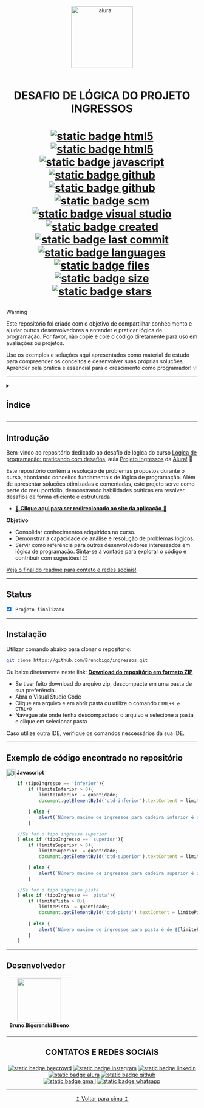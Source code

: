 
<div align="center">

  <img src="https://cursos.alura.com.br/assets/images/logos/logo-alura.svg" alt="alura" title="alura" width="162">

  </br>
  </br>

</div>

<h1 align="center">
  
  DESAFIO DE LÓGICA DO PROJETO INGRESSOS

</h1>

<h1 align="center">

  <a href="https://www.w3schools.com/html/"><img src="https://img.shields.io/badge/HTML5-white?style=flat&logo=html5&logoColor=white&labelColor=%23E34F26&color=%23E34F26" alt="static badge html5"/></a>
  <a href="https://www.w3schools.com/Css/"><img src="https://img.shields.io/badge/CSS3-white?style=flat&logo=css3&logoColor=white&labelColor=%231572B6&color=%231572B6" alt="static badge html5"/></a>
  <a href="https://developer.mozilla.org/pt-BR/docs/Web/JavaScript/Guide/Introduction"><img src="https://img.shields.io/badge/JavaScript-white?style=flat&logo=javascript&logoColor=white&labelColor=%23cba417&color=%23cba417" alt="static badge javascript"/></a>
  <a href="https://nodejs.org/pt"><img src="https://img.shields.io/badge/Node.js-white?style=flat&logo=node.js&logoColor=white&labelColor=%235FA04E&color=%235FA04E" alt="static badge github"/></a>
  <a href="https://github.com"><img src="https://img.shields.io/badge/Github-white?style=flat&logo=github&logoColor=white&labelColor=%23181717&color=%23181717" alt="static badge github"/></a>
  <a href="https://git-scm.com/"><img src="https://img.shields.io/badge/Git-white?style=flat&logo=git&logoColor=white&labelColor=%23F05032&color=%23F05032" alt="static badge scm"/></a>
  <a href="https://code.visualstudio.com/"><img src="https://img.shields.io/badge/VSCode-white?style=flat&logo=vscode&logoColor=white&color=%230078d4" alt="static badge visual studio"/></a>
  </br>
  <a href="https://github.com/Brunobigo/jogo-do-numero-secreto-js"><img src="https://img.shields.io/github/created-at/Brunobigo/ingressos" alt="static badge created"/></a>
  <a href="https://github.com/Brunobigo/jogo-do-numero-secreto-js"><img src="https://img.shields.io/github/last-commit/Brunobigo/ingressos" alt="static badge last commit"/></a>
  <a href="https://github.com/Brunobigo/jogo-do-numero-secreto-js"><img src="https://img.shields.io/github/languages/count/Brunobigo/ingressos" alt="static badge languages"/></a>
  <a href="https://github.com/Brunobigo/jogo-do-numero-secreto-js"><img src="https://img.shields.io/github/directory-file-count/Brunobigo/ingressos" alt="static badge files"/></a>
  <a href="https://github.com/Brunobigo/jogo-do-numero-secreto-js"><img src="https://img.shields.io/github/repo-size/Brunobigo/ingressos" alt="static badge size"/></a>
  <a href="https://github.com/Brunobigo/jogo-do-numero-secreto-js"><img src="https://img.shields.io/github/stars/Brunobigo/ingressos?style=flat" alt="static badge stars"/></a>
  
</h1>

> [!WARNING]
> Este repositório foi criado com o objetivo de compartilhar conhecimento e ajudar outros desenvolvedores a entender e praticar lógica de programação. Por favor, não copie e cole o código diretamente para uso em avaliações ou projetos.
> 
> Use os exemplos e soluções aqui apresentados como material de estudo para compreender os conceitos e desenvolver suas próprias soluções. Aprender pela prática é essencial para o crescimento como programador! 💡

---

<details>

<summary><h2>Índice</h2></summary>

- [Título](#DESAFIO-DE-LÓGICA-DO-INGRESSOS)
- [Introdução](#Introdução)
- [Status](#Status)
- [Como se localizar no repositório](#Como-se-localizar-no-repositório)
- [Instalação](#Instalação)
- [Exemplo de código encontrado no repositório](#Exemplo-de-código-encontrado-no-repositório)
- [Desenvolvedor](#Desenvolvedor)
- [Contatos e redes sociais](#CONTATOS-E-REDES-SOCIAIS)

</details>

---

## Introdução

Bem-vindo ao repositório dedicado ao desafio de lógica do curso [Lógica de programação: praticando com desafios](https://cursos.alura.com.br/course/logica-programacao-praticando-desafios), aula [Projeto Ingressos](https://cursos.alura.com.br/course/logica-programacao-praticando-desafios/task/139830) da [Alura!](https://www.alura.com.br) 🚀

Este repositório contém a resolução de problemas propostos durante o curso, abordando conceitos fundamentais de lógica de programação. Além de apresentar soluções otimizadas e comentadas, este projeto serve como parte do meu portfólio, demonstrando habilidades práticas em resolver desafios de forma eficiente e estruturada.

- [👾 **Clique aqui para ser redirecionado ao site da aplicação** 👾](https://ingressos-teal.vercel.app/)

**Objetivo**
- Consolidar conhecimentos adquiridos no curso.
- Demonstrar a capacidade de análise e resolução de problemas lógicos.
- Servir como referência para outros desenvolvedores interessados em lógica de programação.
Sinta-se à vontade para explorar o código e contribuir com sugestões! 😊 </br>

[Veja o final do readme para contato e redes sociais!](#CONTATOS-E-REDES-SOCIAIS)
  
---

## Status

- [x] `Projeto finalizado`

---

## Instalação

Utilizar comando abaixo para clonar o repositorio:

```bash
git clone https://github.com/Brunobigo/ingressos.git
```

Ou baixe diretamente neste link: [**Download do repositório em formato ZIP**](https://github.com/Brunobigo/ingressos/archive/refs/heads/main.zip)

- Se tiver feito download do arquivo zip, descompacte em uma pasta de sua preferência.
- Abra o Visual Studio Code
- Clique em arquivo e em abrir pasta ou utilize o comando `CTRL+K e CTRL+O`
- Navegue até onde tenha descompactado o arquivo e selecione a pasta e clique em selecionar pasta

Caso utilize outra IDE, verifique os comandos nescessários da sua IDE.

---

## Exemplo de código encontrado no repositório 

**Javascript** <img src="https://cdn.simpleicons.org/javascript/000/F7DF1E" alt="logo JavaScript" align=left width=24>

```js
    if (tipoIngresso == 'inferior'){
        if (limiteInferior > 0){              
            limiteInferior -= quantidade;
            document.getElementById('qtd-inferior').textContent = limiteInferior;

        } else {
            alert(`Número maximo de ingressos para cadeira inferior é de ${limiteInferior}`)
        }

    //Se for o tipo ingresso superior
    } else if (tipoIngresso == 'superior'){
        if (limiteSuperior > 0){              
            limiteSuperior -= quantidade;
            document.getElementById('qtd-superior').textContent = limiteSuperior;

        } else {
            alert(`Número maximo de ingressos para cadeira superior é de ${limiteSuperior}`)
        }

    //Se for o tipo ingresso pista
    } else if (tipoIngresso == 'pista'){
        if (limitePista > 0){              
            limitePista -= quantidade;
            document.getElementById('qtd-pista').textContent = limitePista;
        
        } else {
            alert(`Número maximo de ingressos para pista é de ${limitePista}`)
        }
    } 

```

---

## Desenvolvedor

| [<img loading="lazy" src="https://avatars.githubusercontent.com/u/61289159?v=4" width=115><br><sub>Bruno Bigorenski Bueno</sub>](https://github.com/Brunobigo) |
| :---: |

---

<h2 align="center">
  
  CONTATOS E REDES SOCIAIS
  
</h2>

<!-- Badges com links e informações de contato -->
<div align="center">
  
  <a href="https://judge.beecrowd.com/pt/profile/588185"><img src="https://img.shields.io/badge/Beecrowd-588185-white?style=flat&logoColor=white&logo=beecrowd&labelColor=%235b5b5b&color=%23793197" alt="static badge beecrowd"/></a>
  <a href="https://www.instagram.com/brunointrat"><img src="https://img.shields.io/badge/Instagram-brunointrat-white?style=flat&logoColor=white&logo=instagram&labelColor=%235b5b5b&color=%23E4405F" alt="static badge instagram"/></a>
  <a href="https://www.linkedin.com/in/bruno-bigo-bueno"><img src="https://img.shields.io/badge/LinkedIn-bruno%20bigo%20bueno-white?style=flat&logoColor=white&logo=linkedin&labelColor=%235b5b5b&color=%230A66C2" alt="static badge linkedin"/></a>
  <a href="https://cursos.alura.com.br/user/brunobigo"><img src="https://img.shields.io/badge/Alura-brunobigo-white?style=flat&logoColor=white&logo=alura&labelColor=%235b5b5b&color=%23051d3b" alt="static badge alura"/></a>
  <a href="https://github.com/Brunobigo"><img src="https://img.shields.io/badge/Github-Brunobigo-white?style=flat&logoColor=white&logo=github&labelColor=%235b5b5b&color=%23181717" alt="static badge github"/></a>  
  <a href="mailto:contato@intratechinfo@gmail.com"><img src="https://img.shields.io/badge/Gmail-intratechinfo%40gmail.com-white?logo=gmail&logoColor=white&labelColor=%235b5b5b&color=%23EA4335" alt="static badge gmail"/></a>
  <a href="https://wa.me/5551981730137"><img src="https://img.shields.io/badge/Whatsapp-5551981730137-white?style=flat&logoColor=white&logo=whatsapp&labelColor=%235b5b5b&color=%2325D366" alt="static badge whatsapp"/></a>
  
</div>

---

<div align="center">
  <a href="#DESAFIO-DE-LÓGICA-DO-INGRESSOS">
    &#x21A5; <span >Voltar para cima </span> &#x21A5;
  </a>
</div>
